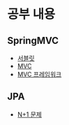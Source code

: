 # 공부 내용

## SpringMVC
- [서블릿](./mvc1/Servlet.md)
- [MVC](./mvc1/MVC.md)
- [MVC 프레임워크](./mvc1/MVC%ED%94%84%EB%A0%88%EC%9E%84%EC%9B%8C%ED%81%AC.md)

## JPA
- [N+1 문제](https://seoarc.tistory.com/81)